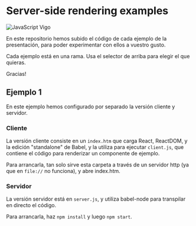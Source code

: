 Server-side rendering examples
==============================

![JavaScript Vigo](https://i.imgur.com/AQL0aDv.png)

En este repositorio hemos subido el código de cada ejemplo de la presentación,
para poder experimentar con ellos a vuestro gusto.

Cada ejemplo está en una rama.
Usa el selector de arriba para elegir el que quieras.

Gracias!

Ejemplo 1
---------

En este ejemplo hemos configurado por separado la versión cliente y servidor.

### Cliente
La versión cliente consiste en un `index.htm` que carga React, ReactDOM, y
la edición "standalone" de Babel, y la utiliza para ejecutar `client.js`, que
contiene el código para renderizar un componente de ejemplo.

Para arrancarla, tan solo sirve esta carpeta a través de un servidor http
(ya que en `file://` no funciona), y abre index.htm.

### Servidor
La versión servidor está en `server.js`, y utiliza babel-node para transpilar
en directo el código.

Para arrancarla, haz `npm install` y luego `npm start`.
